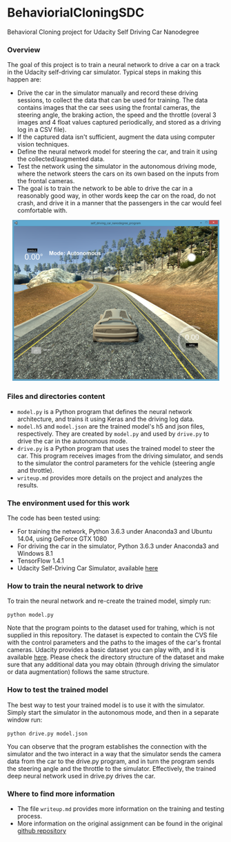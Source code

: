 # BehaviorialCloningSDC
Behavioral Cloning project for Udacity Self Driving Car Nanodegree

### Overview
The goal of this project is to train a neural network to drive a car on a track in the Udacity self-driving car simulator. Typical steps in making this happen are:
- Drive the car in the simulator manually and record these driving sessions, to collect the data that can be used for training. The data contains images that the car sees using the frontal cameras, the steering angle, the braking action, the speed and the throttle (overal 3 images and 4 float values captured periodically, and stored as a driving log in a CSV file).
- If the captured data isn't sufficient, augment the data using computer vision techniques. 
- Define the neural network model for steering the car, and train it using the collected/augmented data.
- Test the network using the simulator in the autonomous driving mode, where the network steers the cars on its own based on the inputs from the frontal cameras. 
- The goal is to train the network to be able to drive the car in a reasonably good way, in other words keep the car on the road, do not crash, and drive it in a manner that the passengers in the car would feel comfortable with. 

<p align="center"><img src="images/simulator.png" width="480" alt="Simulator" /></p>

### Files and directories content
- `model.py` is a Python program that defines the neural network architecture, and trains it using Keras and the driving log data. 
- `model.h5` and `model.json` are the trained model's h5 and json files, respectively. They are created by `model.py` and used by `drive.py` to drive the car in the autonomous mode. 
- `drive.py` is a Python program that uses the trained model to steer the car. This program receives images from the driving simulator, and sends to the simulator the control parameters for the vehicle (steering angle and throttle). 
- `writeup.md` provides more details on the project and analyzes the results. 

### The environment used for this work
The code has been tested using:
- For training the network, Python 3.6.3 under Anaconda3 and Ubuntu 14.04, using GeForce GTX 1080
- For driving the car in the simulator, Python 3.6.3 under Anaconda3 and Windows 8.1
- TensorFlow 1.4.1
- Udacity Self-Driving Car Simulator, available [here](https://github.com/udacity/self-driving-car-sim)

### How to train the neural network to drive
To train the neural network and re-create the trained model, simply run:

`python model.py`

Note that the program points to the dataset used for trahing, which is not supplied in this repository. The dataset is expected to contain the CVS file with the control parameters and the paths to the images of the car's frontal cameras. Udacity provides a basic dataset you can play with, and it is available [here](https://d17h27t6h515a5.cloudfront.net/topher/2016/December/584f6edd_data/data.zip). Please check the directory structure of the dataset and make sure that any additional data you may obtain (through driving the simulator or data augmentation) follows the same structure. 

### How to test the trained model
The best way to test your trained model is to use it with the simulator. Simply start the simulator in the autonomous mode, and then in a separate window run:

`python drive.py model.json`

You can observe that the program establishes the connection with the simulator and the two interact in a way that the simulator sends the camera data from the car to the drive.py program, and in turn the program sends the steering angle and the throttle to the simulator. Effectively, the trained deep neural network used in drive.py drives the car. 

### Where to find more information
- The file `writeup.md` provides more information on the training and testing process. 
- More information on the original assignment can be found in the original [github repository](https://github.com/udacity/CarND-Behavioral-Cloning-P3)


